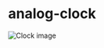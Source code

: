 # analog-clock

![Clock image](https://user-images.githubusercontent.com/11824911/36552366-ae68f67e-17c7-11e8-82f8-7f92385b9853.png)
